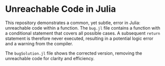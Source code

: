 # Unreachable Code in Julia
This repository demonstrates a common, yet subtle, error in Julia: unreachable code within a function.  The `bug.jl` file contains a function with a conditional statement that covers all possible cases. A subsequent `return` statement is therefore never executed, resulting in a potential logic error and a warning from the compiler.

The `bugSolution.jl` file shows the corrected version, removing the unreachable code for clarity and efficiency.